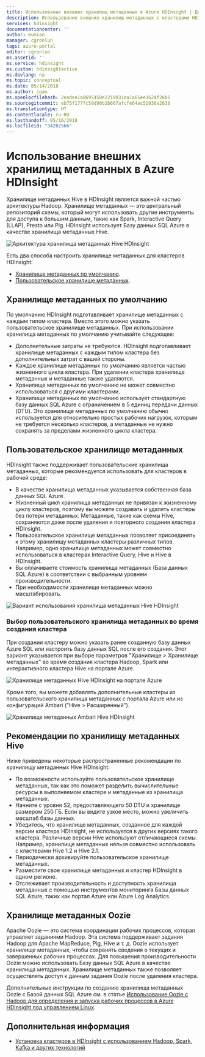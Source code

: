 ```yaml
---
title: Использование внешних хранилищ метаданных в Azure HDInsight | Документация Майкрософт
description: Использование внешних хранилищ метаданных с кластерами HDInsight.
services: hdinsight
documentationcenter: ''
author: mumian
manager: cgronlun
tags: azure-portal
editor: cgronlun
ms.assetid: ''
ms.service: hdinsight
ms.custom: hdinsightactive
ms.devlang: na
ms.topic: conceptual
ms.date: 05/14/2018
ms.author: jgao
ms.openlocfilehash: 2eadee1a8695450e2219031ea1a65ee3624f26b5
ms.sourcegitcommit: eb75f177fc59d90b1b667afcfe64ac51936e2638
ms.translationtype: HT
ms.contentlocale: ru-RU
ms.lasthandoff: 05/16/2018
ms.locfileid: "34202566"
---
```

# <a name="use-external-metadata-stores-in-azure-hdinsight"></a>Использование внешних хранилищ метаданных в Azure HDInsight

Хранилище метаданных Hive в HDInsight является важной частью архитектуры Hadoop. Хранилище метаданных — это центральный репозиторий схемы, который могут использовать другие инструменты для доступа к большим данным, такие как Spark, Interactive Query (LLAP), Presto или Pig. HDInsight использует Базу данных SQL Azure в качестве хранилища метаданных Hive.

![Архитектура хранилища метаданных Hive HDInsight](./media/hdinsight-use-external-metadata-stores/metadata-store-architecture.png)

Есть два способа настроить хранилище метаданных для кластеров HDInsight:

* [Хранилище метаданных по умолчанию](#default-metastore).
* [Пользовательское хранилище метаданных](#custom-metastore).

## <a name="default-metastore"></a>Хранилище метаданных по умолчанию

По умолчанию HDInsight подготавливает хранилище метаданных с каждым типом кластера. Вместо этого можно указать пользовательское хранилище метаданных. При использовании хранилища метаданных по умолчанию учитывайте следующее:
- Дополнительные затраты не требуются. HDInsight подготавливает хранилище метаданных с каждым типом кластера без дополнительных затрат с вашей стороны.
- Каждое хранилище метаданных по умолчанию является частью жизненного цикла кластера. При удалении кластера хранилище метаданных и метаданные также удаляются.
- Хранилище метаданных по умолчанию не может совместно использоваться с другими кластерами.
- Хранилище метаданных по умолчанию использует стандартную базу данных SQL Azure с ограничением в 5 единиц передачи данных (DTU).
Это хранилище метаданных по умолчанию обычно используется для относительно простых рабочих нагрузок, которым не требуется несколько кластеров, а метаданные не нужно сохранять за пределами жизненного цикла кластера.


## <a name="custom-metastore"></a>Пользовательское хранилище метаданных

HDInsight также поддерживает пользовательские хранилища метаданных, которые рекомендуется использовать для кластеров в рабочей среде:
- В качестве хранилища метаданных указывается собственная база данных SQL Azure.
- Жизненный цикл хранилища метаданных не привязан к жизненному циклу кластеров, поэтому вы можете создавать и удалять кластеры без потери метаданных. Метаданные, такие как схемы Hive, сохраняются даже после удаления и повторного создания кластера HDInsight.
- Пользовательское хранилище метаданных позволяет присоединять к этому хранилищу метаданных кластеры различных типов. Например, одно хранилище метаданных может совместно использоваться в кластерах Interactive Query, Hive и Hive в HDInsight.
- Вы оплачиваете стоимость хранилища метаданных (База данных SQL Azure) в соответствии с выбранным уровнем производительности.
- При необходимости хранилище метаданных можно масштабировать.


![Вариант использования хранилища метаданных Hive HDInsight](./media/hdinsight-use-external-metadata-stores/metadata-store-use-case.png)

<!-- Image – Typical shared custom Metastore scenario in HDInsight (?) -->



### <a name="select-a-custom-metastore-during-cluster-creation"></a>Выбор пользовательского хранилища метаданных во время создания кластера

При создании кластеру можно указать ранее созданную базу данных Azure SQL или настроить базу данных SQL после его создания. Этот вариант указывается при выборе параметров "Хранилище > Хранилище метаданных" во время создания кластера Hadoop, Spark или интерактивного кластера Hive на портале Azure.

![Хранилище метаданных Hive HDInsight на портале Azure](./media/hdinsight-use-external-metadata-stores/metadata-store-azure-portal.png)

Кроме того, вы можете добавлять дополнительные кластеры из пользовательского хранилища метаданных с портала Azure или из конфигураций Ambari ("Hive > Расширенный").

![Хранилище метаданных Ambari Hive HDInsight](./media/hdinsight-use-external-metadata-stores/metadata-store-ambari.png)

## <a name="hive-metastore-best-practices"></a>Рекомендации по хранилищу метаданных Hive

Ниже приведены некоторые распространенные рекомендации по хранилищу метаданных Hive HDInsight:

- По возможности используйте пользовательское хранилище метаданных, так как это поможет разделить вычислительные ресурсы в выполняемом кластере и метаданные из хранилища метаданных.
- Начните с уровня S2, предоставляющего 50 DTU и хранилище размером 250 ГБ. Если вы видите узкое место, можно увеличить масштаб базы данных.
- Убедитесь, что хранилище метаданных, созданное для каждой версии кластера HDInsight, не используется в других версиях такого кластера. Различные версии Hive используют отличающиеся схемы. Например, хранилище метаданных нельзя совместно использовать с кластерами Hive 1.2 и Hive 2.1.
- Периодически архивируйте пользовательское хранилище метаданных.
- Разместите свое хранилище метаданных и кластер HDInsight в одном регионе.
- Отслеживает производительность и доступность хранилища метаданных с помощью инструментов мониторинга Базы данных SQL Azure, таких как портал Azure или Azure Log Analytics.

## <a name="oozie-metastore"></a>Хранилище метаданных Oozie

Apache Oozie — это система координации рабочих процессов, которая управляет заданиями Hadoop.  Эта система поддерживает задания Hadoop для Apache MapReduce, Pig, Hive и т. д.  Oozie использует хранилище метаданных, чтобы сохранять сведения о текущих и завершенных рабочих процессах. Для повышения производительности Oozie можно использовать Базу данных SQL Azure в качестве хранилища метаданных. Хранилище метаданных также позволяет осуществлять доступ к данным задания Oozie после удаления кластера.

Дополнительные инструкции по созданию хранилища метаданных Oozie с Базой данных SQL Azure см. в статье [Использование Oozie с Hadoop для определения и запуска рабочих процессов в Azure HDInsight под управлением Linux](hdinsight-use-oozie-linux-mac.md).

## <a name="next-steps"></a>Дополнительная информация

- [Установка кластеров в HDInsight с использованием Hadoop, Spark, Kafka и других технологий](./hdinsight-hadoop-provision-linux-clusters.md)
